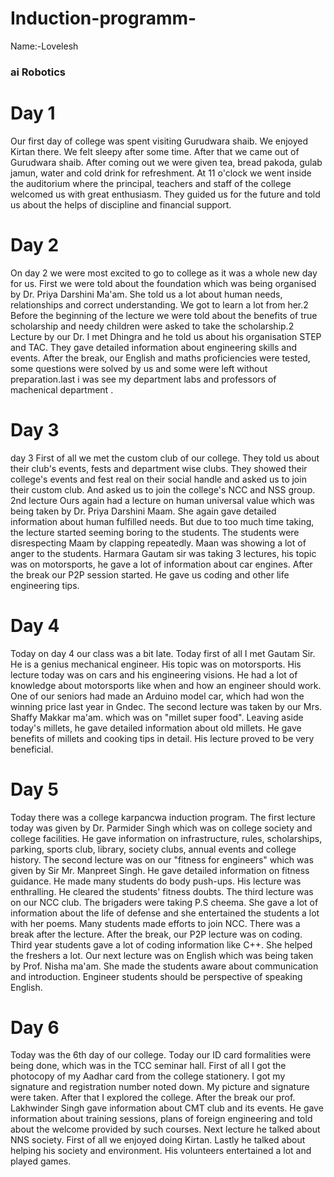 # Induction-programm-
Name:-Lovelesh 
### ai Robotics 
# Day 1
Our first day of college was spent visiting Gurudwara shaib. We enjoyed Kirtan there. We felt sleepy after some time. After that we came out of Gurudwara shaib. After coming out we were given tea, bread pakoda, gulab jamun, water and cold drink for refreshment. At 11 o'clock we went inside the auditorium where the principal, teachers and staff of the college welcomed us with great enthusiasm. They guided us for the future and told us about the helps of discipline and financial support.
# Day 2
On day 2 we were most excited to go to college as it was a whole new day for us. First we were told about the foundation which was being organised by Dr. Priya Darshini Ma'am. She told us a lot about human needs, relationships and correct understanding. We got to learn a lot from her.2 Before the beginning of the lecture we were told about the benefits of true scholarship and needy children were asked to take the scholarship.2 Lecture by our Dr. I met Dhingra and he told us about his organisation STEP and TAC. They gave detailed information about engineering skills and events. After the break, our English and maths proficiencies were tested, some questions were solved by us and some were left without preparation.last i was see my department labs and professors of machenical department .
# Day 3
day 3 First of all we met the custom club of our college. They told us about their club's events, fests and department wise clubs. They showed their college's events and fest real on their social handle and asked us to join their custom club. And asked us to join the college's NCC and NSS group. 2nd lecture Ours again had a lecture on human universal value which was being taken by Dr. Priya Darshini Maam. She again gave detailed information about human fulfilled needs. But due to too much time taking, the lecture started seeming boring to the students. The students were disrespecting Maam by clapping repeatedly. Maan was showing a lot of anger to the students. Harmara Gautam sir was taking 3 lectures, his topic was on motorsports, he gave a lot of information about car engines. After the break our P2P session started. He gave us coding and other life engineering tips.
# Day 4
Today on day 4 our class was a bit late. Today first of all I met Gautam Sir. He is a genius mechanical engineer. His topic was on motorsports. His lecture today was on cars and his engineering visions. He had a lot of knowledge about motorsports like when and how an engineer should work. One of our seniors had made an Arduino model car, which had won the winning price last year in Gndec. The second lecture was taken by our Mrs. Shaffy Makkar ma'am. which was on "millet super food". Leaving aside today's millets, he gave detailed information about old millets. He gave benefits of millets and cooking tips in detail. His lecture proved to be very beneficial.
# Day 5
Today there was a college karpancwa induction program. The first lecture today was given by Dr. Parmider Singh which was on college society and college facilities. He gave information on infrastructure, rules, scholarships, parking, sports club, library, society clubs, annual events and college history. The second lecture was on our "fitness for engineers" which was given by Sir Mr. Manpreet Singh. He gave detailed information on fitness guidance. He made many students do body push-ups. His lecture was enthralling. He cleared the students' fitness doubts. The third lecture was on our NCC club. The brigaders were taking P.S cheema. She gave a lot of information about the life of defense and she entertained the students a lot with her poems. Many students made efforts to join NCC. There was a break after the lecture. After the break, our P2P lecture was on coding. Third year students gave a lot of coding information like C++. She helped the freshers a lot. Our next lecture was on English which was being taken by Prof. Nisha ma'am. She made the students aware about communication and introduction. Engineer students should be perspective of speaking English.
# Day 6
Today was the 6th day of our college. Today our ID card formalities were being done, which was in the TCC seminar hall. First of all I got the photocopy of my Aadhar card from the college stationery. I got my signature and registration number noted down. My picture and signature were taken. After that I explored the college. After the break our prof. Lakhwinder Singh gave information about CMT club and its events. He gave information about training sessions, plans of foreign engineering and told about the welcome provided by such courses. Next lecture he talked about NNS society. First of all we enjoyed doing Kirtan. Lastly he talked about helping his society and environment. His volunteers entertained a lot and played games.
